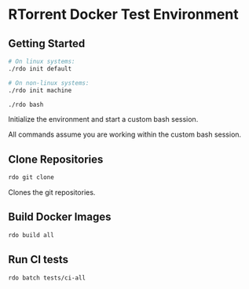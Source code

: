 RTorrent Docker Test Environment
================================

Getting Started
---------------

```bash
# On linux systems:
./rdo init default

# On non-linux systems:
./rdo init machine

./rdo bash
```

Initialize the environment and start a custom bash session.

All commands assume you are working within the custom bash session.


Clone Repositories
------------------

```bash
rdo git clone
```

Clones the git repositories.


Build Docker Images
-------------------

```bash
rdo build all
```


Run CI tests
------------

```bash
rdo batch tests/ci-all
```
